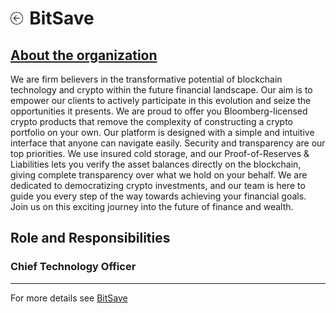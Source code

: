 <h1><a href="{{ "/" | absolute_url }}"><img style="max-width: 4%" src="/images/back.png"></a><label style="margin-left: 2%">BitSave</label></h1>

<h2><a href="https://www.bitsave.club/company" target="_blank">About the organization</a></h2>

We are firm believers in the transformative potential of blockchain technology and crypto within the future financial landscape. Our aim is to empower our clients to actively participate in this evolution and seize the opportunities it presents.
We are proud to offer you Bloomberg-licensed crypto products that remove the complexity of constructing a crypto portfolio on your own. Our platform is designed with a simple and intuitive interface that anyone can navigate easily.
Security and transparency are our top priorities. We use insured cold storage, and our Proof-of-Reserves & Liabilities lets you verify the asset balances directly on the blockchain, giving complete transparency over what we hold on your behalf.
We are dedicated to democratizing crypto investments, and our team is here to guide you every step of the way towards achieving your financial goals. Join us on this exciting journey into the future of finance and wealth.

## Role and Responsibilities

### Chief Technology Officer

---

For more details see <a href="https://bitsave.club" target="_blank">BitSave</a>
